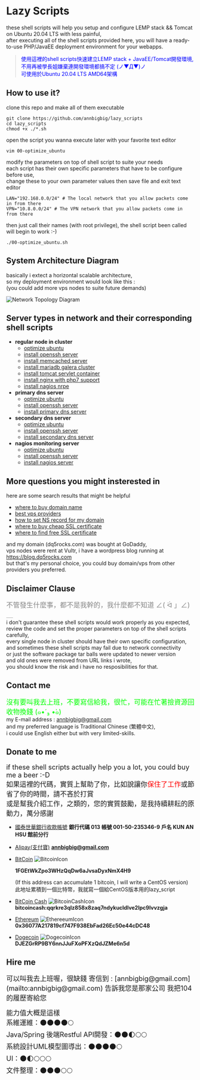 # Lazy Scripts
these shell scripts will help you setup and configure LEMP stack && Tomcat on Ubuntu 20.04 LTS with less painful,  
after executing all of the shell scripts provided here, you will have a ready-to-use PHP/JavaEE deployment environment for your webapps.  
 > <font color=0000FF>使用這裡的shell scripts快速建立LEMP stack + JavaEE/Tomcat開發環境,  
   不用再被學長姐嫌棄連開發環境都搞不定 (ノ▼Д▼)ノ  
   可使用於Ubuntu 20.04 LTS AMD64架構</font>  


## How to use it?
clone this repo and make all of them executable
```
git clone https://github.com/annbigbig/lazy_scripts
cd lazy_scripts
chmod +x ./*.sh
```
open the script you wanna execute later with your favorite text editor
```
vim 00-optimize_ubuntu
```
modify the parameters on top of shell script to suite your needs <br />
each script has their own specific parameters that have to be configure before use, <br />
change these to your own parameter values then save file and exit text editor
```
LAN="192.168.0.0/24" # The local network that you allow packets come in from there  
VPN="10.8.0.0/24" # The VPN network that you allow packets come in from there
```
then just call their names (with root privilege), the shell script been called will begin to work :-)
```
./00-optimize_ubuntu.sh
```
## System Architecture Diagram
basically i extect a horizontal scalable architecture,  
so my deployment environment would look like this :  
(you could add more vps nodes to suite future demands)

![Network Topology Diagram](images/system_architecture_0.jpg?raw=true "Title")

## Server types in network and their corresponding shell scripts
* **regular node in cluster**
    - [optimize ubuntu](00-optimize_ubuntu.sh)
    - [install openssh server](10-install_openssh_server.sh)
    - [install memcached server](20-install_memcached_server.sh)
    - [install mariadb galera cluster](30-install_mariadb_server.sh)
    - [install tomcat servlet container](40-install_tomcat.sh)
    - [install nginx with php7 support](50-install_nginx_with_php_support.sh)
    - [install nagios nrpe](71-install_nagios_nrpe.sh)
* **primary dns server**
    - [optimize ubuntu](00-optimize_ubuntu.sh)
    - [install openssh server](10-install_openssh_server.sh)
    - [install primary dns server](60-install_primary_dns_server.sh)
* **secondary dns server**
    - [optimize ubuntu](00-optimize_ubuntu.sh)
    - [install openssh server](10-install_openssh_server.sh)
    - [install secondary dns server](61-install_secondary_dns_server.sh)
* **nagios monitoring server**
    - [optimize ubuntu](00-optimize_ubuntu.sh)
    - [install openssh server](10-install_openssh_server.sh)
    - [install nagios server](70-install_nagios_server.sh)

## More questions you might insterested in
here are some search results that might be helpful  
* [where to buy domain name](https://www.google.com.tw/search?q=where+to+buy+domain+name)  
* [best vps providers](https://www.google.com.tw/search?q=best+vps+providers)  
* [how to set NS record for my domain](https://www.google.com.tw/search?q=how+to+set+ns+record+for+my+domain)  
* [where to buy cheap SSL certificate](https://www.google.com.tw/search?q=where+to+buy+cheap+ssl+certificate)  
* [where to find free SSL certificate](https://www.google.com.tw/search?q=where+to+find+free+ssl+certificate)  

and my domain (dq5rocks.com) was bought at GoDaddy,  
vps nodes were rent at Vultr, i have a wordpress blog running at  
 https://blog.dq5rocks.com  
but that's my personal choice, you could buy domain/vps from other providers you preferred.

## Disclaimer Clause  
<font size=4 color=888888>不管發生什麼事，都不是我幹的，我什麼都不知道  ∠( ᐛ 」∠)＿ </font>  
i don't guarantee these shell scripts would work properly as you expected,  
review the code and set the proper parameters on top of the shell scripts  
carefully,  
every single node in cluster should have their own specific configuration,  
and sometimes these shell scripts may fail due to network connectivity  
or just the software package tar balls were updated to newer version  
and old ones were removed from URL links i wrote,  
you should know the risk and i have no resposibilities for that.  

## Contact me  
<font size=4 color=00FF00>沒有要叫我去上班，不要寫信給我，很忙，可能在忙著撿資源回收物換錢 (๑•́ ₃ •̀๑)</font>  
my E-mail address : [annbigbig@gmail.com](mailto:annbigbig@gmail.com)  
and my preferred language is Traditional Chinese (繁體中文),  
i could use English either but with very limited-skills.

## Donate to me
<font size=4>if these shell scripts actually help you a lot, you could buy me a beer :-D  
如果這裡的代碼，實質上幫助了你，比如說讓你<font color=#FF0000>保住了工作</font>或節省了你的時間，請不吝於打賞  
或是幫我介紹工作，之類的，您的實質鼓勵，是我持續耕耘的原動力，萬分感謝</font>  

   - [國泰世華銀行收款帳號](#CathayBank) **銀行代碼 013 帳號 001-50-235346-9 戶名 KUN AN HSU 館前分行**  


   - [Alipay(支付寶)](#alipay) **annbigbig@gmail.com**  


   - [BitCoin](#Bitcoin)  ![BitcoinIcon](images/Bitcoin.png?raw=true "Thank you")  

      **1FGEtWkZpo3WHzQqDw6aJvsaDyxNmX4H9**  

      (If this address can accumulate 1 bitcoin, I will write a CentOS version)  
       此地址累積到一個比特幣，我就寫一個給CentOS版本用的lazy_script  


   - [BitCoin Cash](#BitcoinCash)  ![BitcoinCashIcon](images/BitcoinCash.png?raw=true "Thank you")  
      **bitcoincash:qqrkre3qlz858x8zaq7ndykucldlve2lpc9lvvzgja**  


   - [Ethereum](#Ethereum)  ![EthereeumIcon](images/Ethereum.png?raw=true "Thank you")  
      **0x36077A217819cf747F938EbFad26Ec50e44cDC48**


   - [Dogecoin](#dogecoin) ![DogecoinIcon](images/doge.png?raw=true "Thank you")  
     **DJEZGrRP9BY6nnJJuFXoPFXzQdJZMe6n5d**  

## Hire me

<font size=4>  
可以叫我去上班喔，很缺錢  
寄信到 : [annbigbig@gmail.com](mailto:annbigbig@gmail.com)  
告訴我您是那家公司  
我把104的履歷寄給您  

能力值大概是這樣  
系維運維：🌑🌑🌑🌑🌕  
Java/Spring 後端Restful API開發：🌑🌑🌓🌕🌕  
系統設計UML模型圖導出：🌑🌑🌑🌑🌕  
UI：🌑🌓🌕🌕🌕  
文件整理：🌑🌑🌑🌕🌕  
</font>

